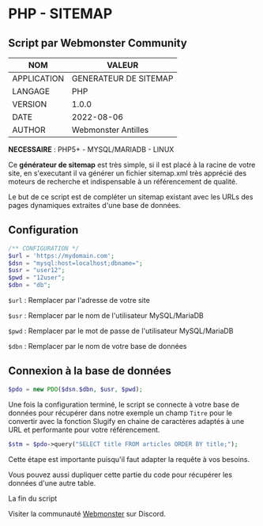 # PHP - SITEMAP
## Script par Webmonster Community

| NOM           | VALEUR                |
| ------------- | --------------------- |
| APPLICATION   | GENERATEUR DE SITEMAP |
| LANGAGE       | PHP                   |
| VERSION       | 1.0.0                 |
| DATE          | 2022-08-06            |
| AUTHOR        | Webmonster Antilles   |

**NECESSAIRE** : PHP5+ - MYSQL/MARIADB - LINUX

Ce **générateur de sitemap** est très simple, si il est placé à la racine de votre site, en s'executant il va générer un fichier sitemap.xml très apprécié des moteurs de recherche et indispensable à un référencement de qualité.

Le but de ce script est de compléter un sitemap existant avec les URLs des pages dynamiques extraites d'une base de données.

## Configuration

```php
/** CONFIGURATION */
$url = 'https://mydomain.com';
$dsn = "mysql:host=localhost;dbname=";
$usr = "user12";
$pwd = "12user";
$dbn = "db";
```
``$url`` : Remplacer par l'adresse de votre site

``$usr`` : Remplacer par le nom de l'utilisateur MySQL/MariaDB

``$pwd`` : Remplacer par le mot de passe de l'utilisateur MySQL/MariaDB

``$dbn`` : Remplacer par le nom de votre base de données

## Connexion à la base de données

```php
$pdo = new PDO($dsn.$dbn, $usr, $pwd);
```
Une fois la configuration terminé, le script se connecte à votre base de données pour récupérer dans notre exemple un champ ``Titre`` pour le convertir avec la fonction Slugify en chaine de caractères adaptés à une URL et performante pour votre référencement.

```php
$stm = $pdo->query("SELECT title FROM articles ORDER BY title;");
```
Cette étape est importante puisqu'il faut adapter la requête à vos besoins.

Vous pouvez aussi dupliquer cette partie du code pour récupérer les données d'une autre table.

La fin du script


Visiter la communauté [Webmonster](https://discord.gg/XU4g5WfH4R) sur Discord.
